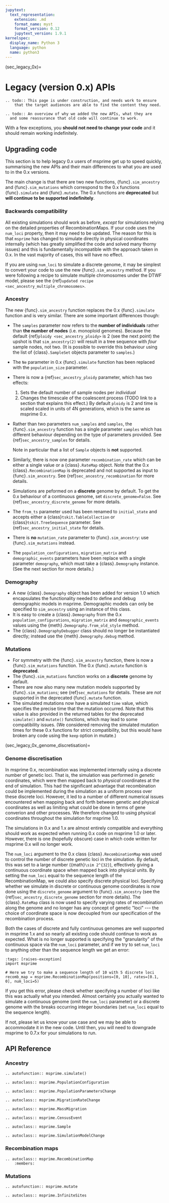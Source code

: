 ```yaml
---
jupytext:
  text_representation:
    extension: .md
    format_name: myst
    format_version: 0.12
    jupytext_version: 1.9.1
kernelspec:
  display_name: Python 3
  language: python
  name: python3
---
```



(sec_legacy_0x)=
# Legacy (version 0.x) APIs


```{eval-rst}
.. todo:: This page is under construction, and needs work to ensure
    that the target audiences are able to find the content they need.
```


```{eval-rst}
.. todo:: An overview of why we added the new APIs, what they are
  and some reassurance that old code will continue to work.
```


With a few exceptions, you **should not need to change your code** and
it should remain working indefinitely.


## Upgrading code

This section is to help legacy 0.x users of msprime get up to speed quickly, summarising
the new APIs and their main differences to what you are used to in the 0.x versions.

The main change is that there are two new functions, {func}`.sim_ancestry` and
{func}`.sim_mutations` which correspond to the 0.x functions {func}`.simulate`
and {func}`.mutate`. The 0.x functions are **deprecated** but **will continue
to be supported indefinitely**.

### Backwards compatibility

All existing simulations should work as before, *except* for simulations relying on
the detailed properties of RecombinationMaps. If your code uses the `num_loci`
property, then it may need to be updated. The reason for this is that `msprime`
has changed to simulate directly in physical coordinates internally (which has
greatly simplified the code and solved many thorny issues) and this is fundamentally
incompatible with the approach taken in 0.x. In the vast majority of cases, this
will have no effect.

If you are using `num_loci` to simulate a discrete genome, it may be simplest to
convert your code to use the new {func}`.sim_ancestry` method. If you were following
a recipe to simulate multiple chromosomes under the DTWF model, please see
the {ref}`updated recipe <sec_ancestry_multiple_chromosomes>`.

### Ancestry

The new {func}`.sim_ancestry` function replaces the 0.x {func}`.simulate`
function and is very similar. There are some important differences though:

* The `samples` parameter now refers to the **number of individuals**
  rather than **the number of nodes** (i.e. monoploid genomes).
  Because the default {ref}`ploidy <sec_ancestry_ploidy>`
  is 2 (see the next point) the upshot is that `sim_ancestry(2)` will
  result in a tree sequence with *four* sample nodes, not two. (It is
  possible to override this behaviour using the list of {class}`.SampleSet`
  objects parameter to `samples`.)
* The `Ne` parameter in  0.x {func}`.simulate` function has been replaced
  with the `population_size` parameter.
* There is now a {ref}`sec_ancestry_ploidy` parameter, which has
  two effects:

  1. Sets the default number of sample nodes per *individual*
  2. Changes the timescale of the coalescent process (TODO link to a section
     that explains this effect.) By default `ploidy` is 2 and
     time is scaled scaled in units of 4N generations, which is the same as
     msprime 0.x.
* Rather than two parameters `num_samples` and `samples`, the
  {func}`.sim_ancestry` function has a single parameter `samples` which
  has different behaviour depending on the type of parameters provided.
  See {ref}`sec_ancestry_samples` for details.

  Note in particular that a list of `Sample` objects is **not** supported.
* Similarly, there is now one parameter `recombination_rate` which can
  be either a single value or a {class}`.RateMap` object. Note that the
  0.x {class}`.RecombinationMap` is deprecated and not supported as input
  to {func}`.sim_ancestry`. See {ref}`sec_ancestry_recombination` for more
  details.
* Simulations are peformed on a **discrete** genome by default. To get the
  0.x behaviour of a continuous genome, set `discrete_genome=False`.
  See {ref}`sec_ancestry_discrete_genome` for more details.
* The `from_ts` parameter used has been renamed to `initial_state` and
  accepts either a {class}`tskit.TableCollection` or {class}`tskit.TreeSequence`
  parameter. See {ref}`sec_ancestry_initial_state` for details.
* There is **no** `mutation_rate` parameter to {func}`.sim_ancestry`: use
  {func}`.sim_mutations` instead.
* The `population_configurations`, `migration_matrix` and `demographic_events`
  parameters have been replace with a single parameter `demography`, which must take
  a {class}`.Demography` instance. (See the next section for more details.)

### Demography

* A new {class}`.Demography` object has been added for version 1.0 which
  encapsulates the functionality needed to define and debug demographic models
  in msprime. Demographic models can only be specified to `sim_ancestry`
  using an instance of this class.
* It is easy to create a {class}`.Demography` from the 0.x
  `population_configurations`, `migration_matrix` and `demographic_events`
  values using the {meth}`.Demography.from_old_style` method.
* The {class}`.DemographyDebugger` class should no longer be instantiated
  directly; instead use the {meth}`.Demography.debug` method.

### Mutations

* For symmetry with the {func}`.sim_ancestry` function, there is now a {func}`.sim_mutations`
  function. The 0.x {func}`.mutate` function is **deprecated**.
* The {func}`.sim_mutations` function works on a **discrete** genome by default.
* There are now also many new mutation models supported by {func}`.sim_mutations`;
  see {ref}`sec_mutations` for details. These are *not* supported in the deprecated
  {func}`.mutate` function.
* The simulated mutations now have a simulated ``time`` value, which specifies the
  precise time that the mutation occurred. Note that this value is also provided in the
  returned tables for the deprecated ``simulate()`` and ``mutate()`` functions,
  which may lead to some compatibility issues. (We considered removing the simulated
  mutation times for these 0.x functions for strict compatibility, but this would
  have broken any code using the ``keep`` option in mutate.)

(sec_legacy_0x_genome_discretisation)=
### Genome discretisation

In msprime 0.x, recombination was implemented internally using a discrete
number of genetic loci. That is, the simulation was performed in
*genetic* coordinates, which were then mapped back to *physical* coordinates
at the end of simulation. This had the significant advantage that
recombination could be implemented during the simulation as a uniform process
over these discrete loci. However, it led to
a number of different numerical issues encountered when mapping back and
forth between genetic and physical coordinates as well as limiting
what could be done in terms of gene converion and other processes.
We therefore changed to using physical coordinates throughout the simulation
for msprime 1.0.

The simulations in 0.x and 1.x are almost entirely compatible and everything
should work as expected when running 0.x code on msprime 1.0 or later. However,
there is one (hopefully obscure) case in which code written for msprime 0.x
will no longer work.

The ``num_loci`` argument to the 0.x class {class}`.RecombinationMap`
was used to control the number of discrete genetic loci in the simulation. By
default, this was set to a large number ({math}`\sim 2^{32}`), effectively
giving a continuous coordinate space when mapped back into physical units.
By setting the ``num_loci`` equal
to the sequence length of the RecombinationMap, we could also specify
discrete physical loci. Specifying whether we simulate in discrete or continuous
genome coordinates is now done using the ``discrete_genome`` argument
to {func}`.sim_ancestry` (see the {ref}`sec_ancestry_discrete_genome`
section for more details). The {class}`.RateMap` class is now used to
specify varying rates of recombination along the genome and no longer
has any concept of genetic "loci" --- the choice of coordinate space
is now decoupled from our specification of the recombination process.

Both the cases of discrete and fully continuous genomes are well
supported in msprime 1.x  and so nearly all existing code
should continue to work as expected.
What is no longer supported is specifying the "granularity" of the
continuous space via the ``num_loci`` parameter, and if we try
to set ``num_loci`` to anything other than the sequence length
we get an error:

```{code-cell}
:tags: [raises-exception]
import msprime

# Here we try to make a sequence length of 10 with 5 discrete loci
recomb_map = msprime.RecombinationMap(positions=[0, 10], rates=[0.1, 0], num_loci=5)
```

If you get this error, please check whether specifying a
number of loci like this was actually what you intended. Almost
certainly you actually wanted to simulate a continuous genome
(omit the ``num_loci`` parameter) or a discrete genome
with the breaks occurring integer boundaries (set ``num_loci``
equal to the sequence length).

If not, please let us know your use case and we may be able
to accommodate it in the new code. Until then, you will need
to downgrade msprime to 0.7.x for your simulations to run.

## API Reference


### Ancestry

```{eval-rst}
.. autofunction:: msprime.simulate()
```

```{eval-rst}
.. autoclass:: msprime.PopulationConfiguration
```

```{eval-rst}
.. autoclass:: msprime.PopulationParametersChange

```

```{eval-rst}
.. autoclass:: msprime.MigrationRateChange

```

```{eval-rst}
.. autoclass:: msprime.MassMigration
```

```{eval-rst}
.. autoclass:: msprime.CensusEvent
```

```{eval-rst}
.. autoclass:: msprime.Sample
```

```{eval-rst}
.. autoclass:: msprime.SimulationModelChange
```

### Recombination maps

```{eval-rst}
.. autoclass:: msprime.RecombinationMap
    :members:
```

### Mutations

```{eval-rst}
.. autofunction:: msprime.mutate
```

```{eval-rst}
.. autoclass:: msprime.InfiniteSites
```


